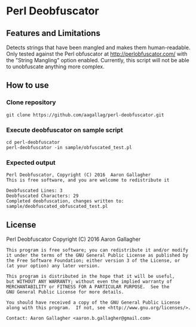 # Perl Deobfuscator

## Features and Limitations
Detects strings that have been mangled and makes them human-readable.
Only tested against the Perl obfuscator at http://perlobfuscator.com/ with
the "String Mangling" option enabled.  Currently, this script will not be
able to unobfuscate anything more complex.

## How to use

### Clone repository
```
git clone https://github.com/aagallag/perl-deobfuscator.git
```

### Execute deobfuscator on sample script
```
cd perl-deobfuscator
perl-deobfuscator -in sample/obfuscated_test.pl
```

### Expected output
```
Perl Deobfuscator, Copyright (C) 2016  Aaron Gallagher
This is free software, and you are welcome to redistribute it

Deobfuscated Lines: 3
Deobfuscated Characters: 29
Completed deobfuscation, changes written to: sample/deobfuscated_obfuscated_test.pl
```

## License
  Perl Deobfuscator
 	Copyright (C) 2016  Aaron Gallagher
 
	This program is free software; you can redistribute it and/or modify
	it under the terms of the GNU General Public License as published by
	the Free Software Foundation; either version 3 of the License, or
	(at your option) any later version.

	This program is distributed in the hope that it will be useful,
	but WITHOUT ANY WARRANTY; without even the implied warranty of
	MERCHANTABILITY or FITNESS FOR A PARTICULAR PURPOSE.  See the
	GNU General Public License for more details.

	You should have received a copy of the GNU General Public License
	along with this program.  If not, see <http://www.gnu.org/licenses/>.

 	Contact: Aaron Gallagher <aaron.b.gallagher@gmail.com>
